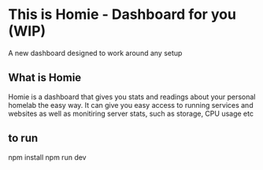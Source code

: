 # This is Homie - Dashboard for you (WIP)
A new dashboard designed to work around any setup

## What is Homie
Homie is a dashboard that gives you stats and readings about your personal homelab the easy way.
It can give you easy access to running services and websites as well as monitiring server stats, such as storage, CPU usage etc

## to run
npm install
npm run dev

